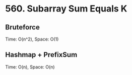 # 560. Subarray Sum Equals K

## Bruteforce
Time: O(n^2), Space: O(1)
## Hashmap + PrefixSum
Time: O(n), Space: O(n)
